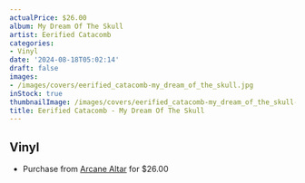 ```yaml
---
actualPrice: $26.00
album: My Dream Of The Skull
artist: Eerified Catacomb
categories:
- Vinyl
date: '2024-08-18T05:02:14'
draft: false
images:
- /images/covers/eerified_catacomb-my_dream_of_the_skull.jpg
inStock: true
thumbnailImage: /images/covers/eerified_catacomb-my_dream_of_the_skull-thumb.jpg
title: Eerified Catacomb - My Dream Of The Skull
---
```


## Vinyl
* Purchase from [Arcane Altar](https://arcanealtar.bigcartel.com/product/eerified-catacomb-my-dream-of-the-skull-12-lp) for $26.00

